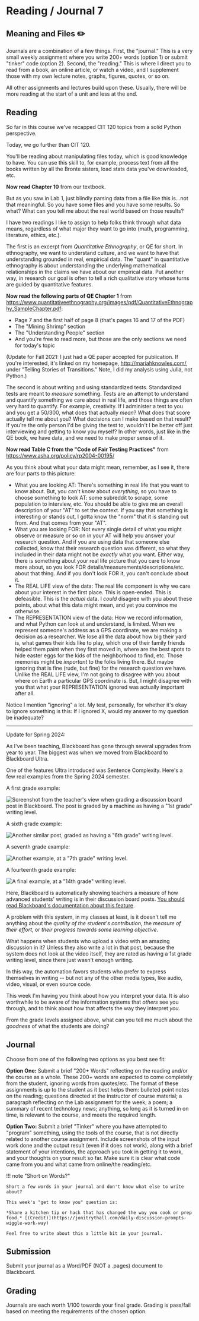 # Reading / Journal 7

## Meaning and Files ✏️

Journals are a combination of a few things. First, the "journal." This is a very small weekly assignment where you write 200+ words (option 1) or submit  "tinker" code (option 2). Second, the "reading." This is where I direct you to read from a book, an online article, or watch a video, and I supplement those with my own lecture notes, graphs, figures, quotes, or so on.

All other assignments and lectures build upon these. Usually, there will be more reading at the start of a unit and less at the end.

## Reading

So far in this course we've recapped CIT 120 topics from a solid Python perspective.

Today, we go further than CIT 120.

You'll be reading about manipulating files today, which is good knowledge to have. You can use this skill to, for example, process text from all the books written by all the Bronte sisters, load stats data you've downloaded, etc.

**Now read Chapter 10** from our textbook.

But as you saw in Lab 1, just blindly parsing data from a file like this is...not that meaningful. So you have some files and you have some results. So what? What can you tell me about the real world based on those results?

I have two readings I like to assign to help folks think through what data means, regardless of what major they want to go into (math, programming, literature, ethics, etc.).

The first is an excerpt from *Quantitative Ethnography*, or QE for short. In ethnography, we want to understand culture, and we want to have that understanding grounded in real, empirical data. The "quant" in quantitative ethnography is about understanding the underlying mathematical relationships in the claims we have about our empirical data. Put another way, in research our goal is often to tell a rich qualitative story whose turns are guided by quantitative features.

**Now read the following parts of QE Chapter 1** from <https://www.quantitativeethnography.org/images/pdf/QuantitativeEthnography_SampleChapter.pdf>:

- Page 7 and the first half of page 8 (that's pages 16 and 17 of the PDF)
- The "Mining Shrimp" section
- The "Understanding People" section
- And you're free to read more, but those are the only sections we need for today's topic

(Update for Fall 2021: I just had a QE paper accepted for publication. If you're interested, it's linked on my homepage, <http://mariahknowles.com/>, under "Telling Stories of Transitions." Note, I did my analysis using Julia, not Python.)

The second is about writing and using standardized tests. Standardized tests are meant to *measure* something. Tests are an attempt to understand and quantify something we care about in real life, and those things are often very hard to quantify. For example, creativity. If I administer a test to you and you get a 50/300, what does that actually *mean*? What does that score actually tell me about you? What decisions can I make based on that result? If you're the only person I'd be giving the test to, wouldn't I be better off just interviewing and getting to know you myself? In other words, just like in the QE book, we have data, and we need to make proper sense of it.

**Now read Table C from the "Code of Fair Testing Practices"** from <https://www.asha.org/policy/rp2004-00195/>

As you think about what your data might mean, remember, as I see it, there are four parts to this picture:

- What you are looking AT: There's something in real life that you want to know about. But, you can't know about *everything*, so you have to choose something to look AT: some subreddit to scrape, some population to interview, etc. You should be able to give me an overall description of your "AT" to set the context. If you say that something is interesting or stands out, I gotta know the "norm" that it is standing out from. And that comes from your "AT".
- What you are looking FOR: Not every single detail of what you might observe or measure or so on in your AT will help you answer your research question. And if you are using data that someone else collected, know that their research question was different, so what they included in their data might not be *exactly* what you want. Either way, there is something about your real life picture that you care to know more about, so you look FOR details/measurements/descriptions/etc. about that thing. And if you don't look FOR it, you can't conclude about it.
- The REAL LIFE view of the data: The real life component is why we care about your interest in the first place. This is open-ended. This is defeasible. This is the *actual* data. I *could* disagree with you about these points, about what this data might mean, and yet you convince me otherwise.
- The REPRESENTATION view of the data: How we record information, and what Python can look at and understand, is limited. When we represent someone's address as a GPS coordinate, we are making a decision as a researcher. We lose all the data about how big their yard is, what games their kids like to play, which one of their family friends helped them paint when they first moved in, where are the best spots to hide easter eggs for the kids of the neighborhood to find, etc. Those memories might be *important* to the folks living there. But maybe ignoring that is fine (rude, but fine) for the research question we have. Unlike the REAL LIFE view, I'm not going to disagree with you about where on Earth a particular GPS coordinate is. But, I might disagree with you that what your REPRESENTATION ignored was actually important after all.

Notice I mention "ignoring" a lot. My test, personally, for whether it's okay to ignore something is this: If I ignored X, would my answer to my question be inadequate?

---

Update for Spring 2024:

As I've been teaching, Blackboard has gone through several upgrades from year to year. The biggest was when we moved from Blackboard to Blackboard Ultra.

One of the features Ultra introduced was Sentence Complexity. Here's a few real examples from the Spring 2024 semester.

A first grade example:

![Screenshot from the teacher's view when grading a discussion board post in Blackboard. The post is graded by a machine as having a "1st grade" writing level.](assets/img/studio_grade1.png)

A sixth grade example:

![Another similar post, graded as having a "6th grade" writing level.](assets/img/studio_grade6.png)

A seventh grade example:

![Another example, at a "7th grade" writing level.](assets/img/studio_grade7.png)

A fourteenth grade example:

![A final example, at a "14th grade" writing level.](assets/img/studio_grade14.png)

Here, Blackboard is automatically showing teachers a measure of how advanced students' writing is in their discussion board posts. [You should read Blackboard's documentation about this feature](https://help.blackboard.com/Learn/Instructor/Ultra/Interact/Discussions/View_Discussion_Performance#Complexity).

A problem with this system, in my classes at least, is it doesn't tell me anything about the *quality of the student's contribution*, the *measure of their effort*, or *their progress towards some learning objective*.

What happens when students who upload a video with an amazing discussion in it? Unless they also write a lot in that post, because the system does not look at the video itself, they are rated as having a 1st grade writing level, since there just wasn't enough writing.

In this way, the automation favors students who prefer to express themselves in writing -- but not any of the other media types, like audio, video, visual, or even source code.

This week I'm having you think about how you interpret your data. It is also worthwhile to be aware of the information systems that *others* see you through, and to think about how that affects the way they interpret *you*.

From the grade levels assigned above, what can you tell me much about the *goodness* of what the students are doing?

## Journal

Choose from one of the following two options as you best see fit:

**Option One:** Submit a brief "200+ Words" reflecting on the reading and/or the course as a whole. These 200+ words are expected to come completely from the student, ignoring words from quotes/etc. The format of these assignments is up to the student as it best helps them: bulleted point notes on the reading; questions directed at the instructor of course material; a paragraph reflecting on the Lab assignment for the week; a poem; a summary of recent technology news; anything, so long as it is turned in on time, is relevant to the course, and meets the required length. 

**Option Two:** Submit a brief "Tinker" where you have attempted to "program" something, using the tools of the course, that is not directly related to another course assignment. Include screenshots of the input work done and the output result (even if it does not work), along with a brief statement of your intentions, the approach you took in getting it to work, and your thoughts on your result so far. Make sure it is clear what code came from you and what came from online/the reading/etc.

!!! note "Short on Words?"
    
    Short a few words in your journal and don't know what else to write about?

    This week's "get to know you" question is:

    *Share a kitchen tip or hack that has changed the way you cook or prep food.* [(Credit)](https://jonitrythall.com/daily-discussion-prompts-wiggle-work-way)

    Feel free to write about this a little bit in your journal.

## Submission

Submit your journal as a Word/PDF (NOT a .pages) document to Blackboard.

## Grading

Journals are each worth 1/100 towards your final grade. Grading is pass/fail based on meeting the requirements of the chosen option.